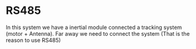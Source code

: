 # RS485
In this system we have a inertial module connected a tracking system (motor + Antenna). Far away we need to connect the system (That is the reason to use RS485)
